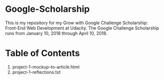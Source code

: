 # Google-Scholarship

This is my repository for my Grow with Google Challenge Scholarship: Front-End Web Development at Udacity. 
The Google Challenge Scholarship runs from January 10, 2018 through April 10, 2018.

# Table of Contents
1. project-1-mockup-to-article.html
2. project-1-reflections.txt
